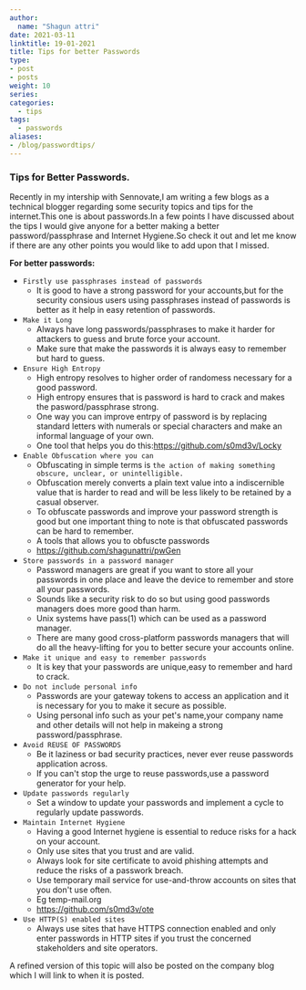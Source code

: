 ```yaml
---
author:
  name: "Shagun attri"
date: 2021-03-11
linktitle: 19-01-2021
title: Tips for better Passwords
type:
- post
- posts
weight: 10
series:
categories:
  - tips
tags:
  - passwords
aliases:
- /blog/passwordtips/
---
```


### Tips for Better Passwords.

Recently in my intership with Sennovate,I am writing a few blogs as a technical blogger regarding some security topics and tips for the internet.This one is about passwords.In a few points I have discussed about the tips I would give anyone for a better making a better password/passphrase and Internet Hygiene.So check it out and let me know if there are any other points you would like to add upon that I missed.

__For better passwords:__

- `Firstly use passphrases instead of passwords`
    - It is good to have a strong password for your accounts,but for the  security consious users using passphrases instead of passwords is better as it help in easy retention of passwords.
- `Make it Long`
    - Always have long passwords/passphrases to make it harder for attackers to guess and brute force your account.
    - Make sure that make the passwords it is always easy to remember but hard to guess.
- `Ensure High Entropy`
    - High entropy resolves to higher order of randomess necessary for a good password.
    - High entropy ensures that is password is hard to crack and makes the pasword/passphrase strong.
    - One way you can improve entrpy of password is by replacing standard letters with numerals or special characters and make an informal language of your own.
    - One tool that helps you do this:https://github.com/s0md3v/Locky
- `Enable Obfuscation where you can`
    - Obfuscating in simple terms is `the action of making something obscure, unclear, or unintelligible.`
    - Obfuscation merely converts a plain text value into a indiscernible value that is harder to read and will be less likely to be retained by a casual observer.
    - To obfuscate passwords and improve your password strength is good but  one important thing to note is that obfuscated passwords can be hard to remember.
    - A tools that allows you to obfuscte passwords
    - https://github.com/shagunattri/pwGen
- `Store passwords in a password manager`
    - Password managers are great if you want to store all your passwords in one place and leave the device to remember and store all your passwords.
    - Sounds like a security risk to do so but using good passwords managers does more good than harm.
    - Unix systems have pass(1) which can be used as a password manager.
    - There are many good cross-platform passwords managers that will do all the heavy-lifting for you to better secure your accounts online.
- `Make it unique and easy to remember passwords`
    - It is key that your passwords are unique,easy to remember and hard to crack.
- `Do not include personal info`
    - Passwords are your gateway tokens to access an application and it is necessary for you to make it secure as possible.
    - Using personal info such as your pet's name,your company name and other details will not help in makeing a strong password/passphrase.
- `Avoid REUSE OF PASSWORDS`
    - Be it laziness or bad security practices, never ever reuse passwords application across.
    - If you can't stop the urge to reuse passwords,use a password generator for your help.
- `Update passwords regularly`
    - Set a window to update your passwords and implement a cycle to regularly update passwords.
- `Maintain Internet Hygiene`
    - Having a good Internet hygiene is essential to reduce risks for a hack on your account.
    - Only use sites that you trust and are valid.
    - Always look for site certificate to avoid phishing attempts and reduce the risks of a passwork breach.
    - Use temporary mail service for use-and-throw accounts on sites that you don't use often.
    - Eg temp-mail.org
    - https://github.com/s0md3v/ote
- `Use HTTP(S) enabled sites`
    - Always use sites that have HTTPS connection enabled and only enter passwords in HTTP sites if you trust the concerned stakeholders and site operators.

A refined version of this topic will also be posted on the company blog which I will link to when it is posted.